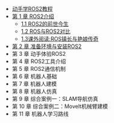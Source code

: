 * [动手学ROS2教程](prepare/开始之前.md)
* [第 1 章 ROS2介绍](chart1/章节介绍.md)
  *  [1.1 ROS2的前世今生](chart1/1.1ROS2的前世今生.md) 
  *   [1.2 ROS与ROS2对比](chart1/1.2ROS与ROS2对比.md) 
  *  [1.3课外阅读:ROS镇长与艳娘传奇](chart1/1.3课外阅读_ROS镇长与艳娘传奇.md) 
* [第 2 章 准备环境与安装ROS2 ](chart2/章节介绍.md) 
* 第 3 章 动手体验ROS2
* 第 4 章 ROS2工具介绍
* 第 5 章 ROS2通信机制
* 第 6 章 机器人基础
* 第 7 章 机器人建模
* 第 8 章 机器人仿真
* 第 9 章 综合案例一：SLAM导航仿真
* 第 10 章 综合案例二：MoveIt机械臂建模
* 第 11 章 机器人学习路线
